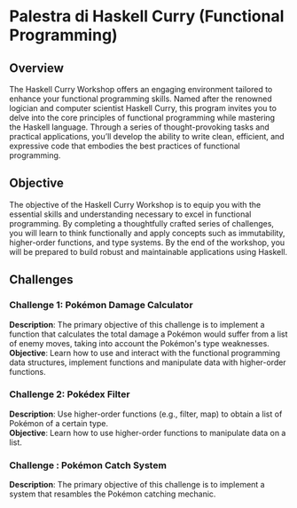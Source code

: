 # Palestra di Haskell Curry (Functional Programming)
## Overview
The Haskell Curry Workshop offers an engaging environment tailored to enhance your functional programming skills. 
Named after the renowned logician and computer scientist Haskell Curry, this program invites you to delve into the core principles of functional programming while mastering the Haskell language. 
Through a series of thought-provoking tasks and practical applications, you’ll develop the ability to write clean, efficient, and expressive code that embodies the best practices of functional programming.

## Objective
The objective of the Haskell Curry Workshop is to equip you with the essential skills and understanding necessary to excel in functional programming. 
By completing a thoughtfully crafted series of challenges, you will learn to think functionally and apply concepts such as immutability, higher-order functions, and type systems. 
By the end of the workshop, you will be prepared to build robust and maintainable applications using Haskell.

## Challenges

### Challenge 1: Pokémon Damage Calculator
**Description**: The primary objective of this challenge is to implement a function that calculates the total damage a Pokémon would suffer from a list of enemy moves, taking into account the Pokémon's type weaknesses.<br/>
**Objective**: Learn how to use and interact with the functional programming data structures, implement functions and manipulate data with higher-order functions.

### Challenge 2: Pokédex Filter
**Description**: Use higher-order functions (e.g., filter, map) to obtain a list of Pokémon of a certain type.<br/>
**Objective**: Learn how to use higher-order functions to manipulate data on a list.

### Challenge : Pokémon Catch System
**Description**: The primary objective of this challenge is to implement a system that resambles the Pokémon catching mechanic.
